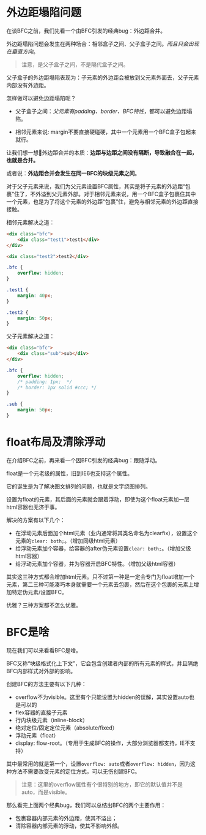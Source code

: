 # 外边距塌陷问题

在谈BFC之前，我们先看一个由BFC引发的经典bug：外边距合并。

外边距塌陷问题会发生在两种场合：相邻盒子之间、父子盒子之间。*而且只会出现在垂直方向*。

> 注意，是父子盒子之间，不是隔代盒子之间。

父子盒子的外边距塌陷表现为：子元素的外边距会被放到父元素外面去，父子元素内部没有外边距。

怎样做可以避免边距塌陷呢？

- 父子盒子之间：*父元素有padding、border、BFC特性*，都可以避免边距塌陷。

- 相邻元素来说: margin不要直接硬碰硬，其中一个元素用一个BFC盒子包起来就行。

让我们想一想🤔外边距合并的本质：**边距与边距之间没有隔断，导致融合在一起，也就是合并。**

或者说：**外边距合并会发生在同一BFC的块级元素之间**。

对于父子元素来说，我们为父元素设置BFC属性，其实是将子元素的外边距“包裹”住了，不外溢到父元素外部。对于相邻元素来说，用一个BFC盒子包裹住其中一个元素，也是为了将这个元素的外边距“包裹”住，避免与相邻元素的外边距直接接触。

相邻元素解决之道：

```html
<div class="bfc">
    <div class="test1">test1</div>
</div>

<div class="test2">test2</div>
```

```css
.bfc {
    overflow: hidden;
}

.test1 {
    margin: 40px;
}

.test2 {
    margin: 50px;
}
```

父子元素解决之道：

```html
<div class="bfc">
    <div class="sub">sub</div>
</div>
```

```css
.bfc {
    overflow: hidden;
    /* padding: 1px;  */ 
    /* border: 1px solid #ccc; */
}

.sub {
    margin: 50px;
}
```

# float布局及清除浮动

在介绍BFC之前，再来看一个因BFC引发的经典bug：跟随浮动。

float是一个元老级的属性，旧到IE6也支持这个属性。

它的诞生是为了解决图文排列的问题，也就是文字绕图排列。

设置为float的元素，其后面的元素就会跟着浮动，即使为这个float元素加一层html容器也无济于事。

解决的方案有以下几个：

- 在浮动元素后面加个html元素（业内通常将其类名命名为clearfix），设置这个元素的`clear: both;`。（增加同级html元素）
- 给浮动元素加个容器，给容器的after伪元素设置`clear: both;`。（增加父级html容器）
- 给浮动元素加个容器，并为容器开启BFC特性。（增加父级html容器）

其实这三种方式都会增加html元素。只不过第一种是一定会专门为float增加一个元素，第二三种可能凑巧本身就需要一个元素去包裹，然后在这个包裹的元素上增加特定伪元素/设置BFC。

优雅？三种方案都不怎么优雅。

# BFC是啥

现在我们可以来看看BFC是啥。

BFC又称“块级格式化上下文”，它会包含创建者内部的所有元素的样式，并且隔绝BFC内部样式对外部的影响。

创建BFC的方法主要有以下几种：

- overflow不为visible。这里有个只能设置为hidden的误解，其实设置auto也是可以的
- flex容器的直接子元素
- 行内块级元素（inline-block）
- 绝对定位/固定定位元素（absolute/fixed）
- 浮动元素（float）
- display: flow-root。（专用于生成BFC的操作，大部分浏览器都支持，IE不支持）

其中最常用的就是第一个，设置`overflow: auto`或者`overflow: hidden`，因为这种方法不需要改变元素的定位方式，可以无伤创建BFC。

> 注意：这里的overflow属性有个很特别的地方，即它的默认值并不是auto，而是visible。

那么看完上面两个经典bug，我们可以总结出BFC的两个主要作用：

- 包裹容器内部元素的外边距，使其不溢出；
- 清除容器内部元素的浮动，使其不影响外部。



